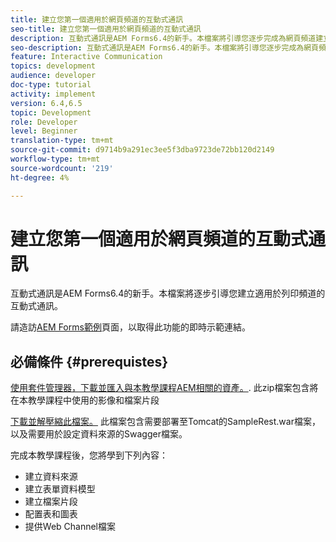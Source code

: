 ```yaml
---
title: 建立您第一個適用於網頁頻道的互動式通訊
seo-title: 建立您第一個適用於網頁頻道的互動式通訊
description: 互動式通訊是AEM Forms6.4的新手。本檔案將引導您逐步完成為網頁頻道建立互動式通訊所需的步驟。
seo-description: 互動式通訊是AEM Forms6.4的新手。本檔案將引導您逐步完成為網頁頻道建立互動式通訊所需的步驟。
feature: Interactive Communication
topics: development
audience: developer
doc-type: tutorial
activity: implement
version: 6.4,6.5
topic: Development
role: Developer
level: Beginner
translation-type: tm+mt
source-git-commit: d9714b9a291ec3ee5f3dba9723de72bb120d2149
workflow-type: tm+mt
source-wordcount: '219'
ht-degree: 4%

---
```



# 建立您第一個適用於網頁頻道的互動式通訊

互動式通訊是AEM Forms6.4的新手。本檔案將逐步引導您建立適用於列印頻道的互動式通訊。

請造訪[AEM Forms範例](https://forms.enablementadobe.com/content/samples/samples.html?query=0)頁面，以取得此功能的即時示範連結。

## 必備條件 {#prerequistes}

[使用套件管理器，下載並匯入與本教學課程AEM相關的資產。](assets/gettingstartedassets.zip). 此zip檔案包含將在本教學課程中使用的影像和檔案片段

[下載並解壓縮此檔案。](assets/warfileandswaggerfile.zip) 此檔案包含需要部署至Tomcat的SampleRest.war檔案，以及需要用於設定資料來源的Swagger檔案。

完成本教學課程後，您將學到下列內容：

* 建立資料來源
* 建立表單資料模型
* 建立檔案片段
* 配置表和圖表
* 提供Web Channel檔案




